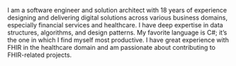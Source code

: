 I am a software engineer and solution architect with 18 years of experience designing and delivering digital solutions across various business domains, especially financial services and healthcare. I have deep expertise in data structures, algorithms, and design patterns. My favorite language is C#; it’s the one in which I find myself most productive. I have great experience with FHIR in the healthcare domain and am passionate about contributing to FHIR-related projects.
